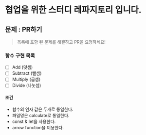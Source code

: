 # 협업을 위한 스터디 레파지토리 입니다.

## 문제 : PR하기

> 목록에 포함 된 문제를 해결하고 PR을 요청하세요!

### 함수 구현 목록
- [ ] Add (덧셈)
- [ ] Subtract (뺄셈)
- [ ] Multiply (곱셈)
- [ ] Divide (나눗셈)

#### 조건
- 함수의 인자 값은 두개로 통일한다.
- 파일명은 calculate로 통일한다. 
- const & let을 사용한다.
- arrow function을 이용한다.


  
